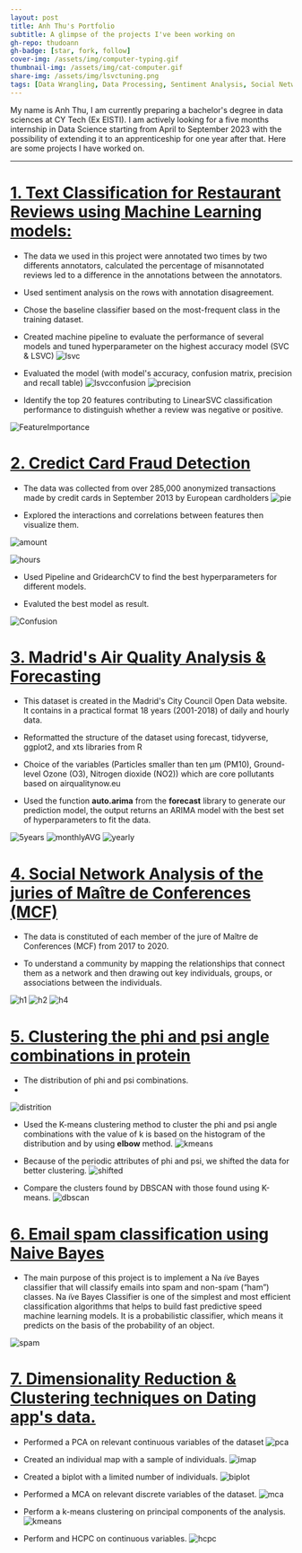 ```yaml
---
layout: post
title: Anh Thu's Portfolio
subtitle: A glimpse of the projects I've been working on
gh-repo: thudoann
gh-badge: [star, fork, follow]
cover-img: /assets/img/computer-typing.gif
thumbnail-img: /assets/img/cat-computer.gif
share-img: /assets/img/lsvctuning.png
tags: [Data Wrangling, Data Processing, Sentiment Analysis, Social Network Analysis, Machine Learning, Data Visualization, Dimensionality reduction, Time Series]
---
```


My name is Anh Thu, I am currently preparing a bachelor's degree in data sciences at CY Tech (Ex EISTI). I am actively looking for a five months internship in Data Science starting from April to September 2023 with the possibility of extending it to an apprenticeship for one year after that. Here are some projects I have worked on.


---

# [1. Text Classification for Restaurant Reviews using Machine Learning models:](https://github.com/thudoann/Text-Classification-for-Restaurant-Reviews-using-Machine-Learning-models)

* The data we used in this project were annotated two times by two differents annotators, calculated the percentage of misannotated reviews led to a difference in the annotations between the annotators.

* Used sentiment analysis on the rows with annotation disagreement.

* Chose the baseline classifier based on the most-frequent class in the training dataset.

* Created machine pipeline to evaluate the performance of several models and tuned hyperparameter on the highest accuracy model (SVC & LSVC)
![lsvc](https://raw.githubusercontent.com/thudoann/thudoann.github.io/master/assets/img/lsvctuning.png)

* Evaluated the model (with model's accuracy, confusion matrix, precision and recall table)
![lsvcconfusion](https://raw.githubusercontent.com/thudoann/thudoann.github.io/master/assets/img/lsvcconfusion.png)
![precision](https://raw.githubusercontent.com/thudoann/thudoann.github.io/master/assets/img/precisionrecall.png)

* Identify the top 20 features contributing to LinearSVC classification performance to distinguish whether a review was negative or positive.

![FeatureImportance](https://raw.githubusercontent.com/thudoann/thudoann.github.io/master/assets/img/feature_importance.png)


# [2. Credict Card Fraud Detection](https://github.com/thudoann/CreditCardFraudDetection)

* The data was collected from over 285,000 anonymized transactions made by credit cards in September 2013 by European cardholders
![pie](https://raw.githubusercontent.com/thudoann/CreditCardFraudDetection/main/CreditCardFraud_files/figure-html/Screenshot%202022-11-21%20at%2001.56.47.png)

* Explored the interactions and correlations between features then visualize them.

![amount](https://raw.githubusercontent.com/thudoann/CreditCardFraudDetection/main/CreditCardFraud_files/figure-html/unnamed-chunk-13-1.png)

![hours](https://raw.githubusercontent.com/thudoann/CreditCardFraudDetection/main/CreditCardFraud_files/figure-html/unnamed-chunk-15-1.png)

* Used Pipeline and GridearchCV to find the best hyperparameters for different models.

* Evaluted the best model as result.

![Confusion](https://raw.githubusercontent.com/thudoann/CreditCardFraudDetection/main/CreditCardFraud_files/figure-html/Screenshot%202022-11-20%20at%2017.24.04.png)


# [3. Madrid's Air Quality Analysis & Forecasting](https://github.com/thudoann/Madrid-Air-Quality-Analysis-Forecasting)

* This dataset is created in the Madrid's City Council Open Data website. It contains in a practical format 18 years (2001-2018) of daily and hourly data.

* Reformatted the structure of the dataset using forecast, tidyverse, ggplot2, and xts libraries from R

* Choice of the variables (Particles smaller than ten μm (PM10), Ground-level Ozone (O3), Nitrogen dioxide (NO2)) which are core pollutants based on airqualitynow.eu

* Used the function **auto.arima** from the **forecast** library to generate our prediction model, the output returns an ARIMA model with the best set of hyperparameters to fit the data.

![5years](https://raw.githubusercontent.com/thudoann/Madrid-Air-Quality-Analysis-Forecasting/main/plots/forecast_5years.png)
![monthlyAVG](https://raw.githubusercontent.com/thudoann/Madrid-Air-Quality-Analysis-Forecasting/main/plots/monthly_AVG.png)
![yearly](https://raw.githubusercontent.com/thudoann/Madrid-Air-Quality-Analysis-Forecasting/main/plots/yearly_MA.png)

# [4. Social Network Analysis of the juries of Maître de Conferences (MCF)](https://github.com/thudoann/SocialNetworkAnalysis)


* The data is constituted of each member of the jure of Maître de Conferences (MCF) from 2017 to 2020.

* To understand a community by mapping the relationships that connect them as a network and then drawing out key individuals, groups, or associations between the individuals.

![h1](https://raw.githubusercontent.com/thudoann/SocialNetworkAnalysis/main/Screenshot%202022-11-20%20at%2023.27.02.png)
![h2](https://raw.githubusercontent.com/thudoann/SocialNetworkAnalysis/main/Screenshot%202022-11-21%20at%2001.31.49.png)
![h4](https://raw.githubusercontent.com/thudoann/SocialNetworkAnalysis/main/Screenshot%202022-11-20%20at%2023.30.08.png)


# [5. Clustering the phi and psi angle combinations in protein](https://github.com/thudoann/Clustering-the-phi-and-psi-angle-combinations-in-protein)

* The distribution of phi and psi combinations.
*
![distrition](https://raw.githubusercontent.com/thudoann/Clustering-the-phi-and-psi-angle-combinations-in-protein/main/Plots/distribution.png)

* Used the K-means clustering method to cluster the phi and psi angle combinations with the value of k is based on the histogram of the distribution and by using **elbow** method. 
![kmeans](https://raw.githubusercontent.com/thudoann/Clustering-the-phi-and-psi-angle-combinations-in-protein/main/Plots/kmeans.png)

* Because of the periodic attributes of phi and psi, we shifted the data for better clustering.
![shifted](https://raw.githubusercontent.com/thudoann/Clustering-the-phi-and-psi-angle-combinations-in-protein/main/Plots/kmeansf.png)

* Compare the clusters found by DBSCAN with those found using K-means.
![dbscan](https://raw.githubusercontent.com/thudoann/Clustering-the-phi-and-psi-angle-combinations-in-protein/main/Plots/DBscan.png)

# [6. Email spam classification using Naive Bayes](https://github.com/thudoann/Emails-spam-classification-using-Naive-Bayes/edit/main/README.md)


* The main purpose of this project is to implement a Na ̈ıve Bayes classifier that will classify emails into spam and non-spam (“ham”) classes. Na ̈ıve Bayes Classifier is one of the simplest and most efficient classification algorithms that helps to build fast predictive speed machine learning models. It is a probabilistic classifier, which means it predicts on the basis of the probability of an object.

![spam](https://raw.githubusercontent.com/thudoann/Emails-spam-classification-using-Naive-Bayes/main/easy_spam_mnb_4.png)


# [7. Dimensionality Reduction & Clustering techniques on Dating app's data.](https://github.com/thudoann/DimensionalityReduction-Clustering)

* Performed a PCA on relevant continuous variables of the dataset
![pca](https://raw.githubusercontent.com/thudoann/DimensionalityReduction-Clustering/main/Plots/VariablePCA.png)

* Created an individual map with a sample of individuals.
![imap](https://raw.githubusercontent.com/thudoann/DimensionalityReduction-Clustering/main/Plots/Indi.png)

* Created a biplot with a limited number of individuals.
![biplot](https://raw.githubusercontent.com/thudoann/DimensionalityReduction-Clustering/main/Plots/Biplot.png)

* Performed a MCA on relevant discrete variables of the dataset.
![mca](https://raw.githubusercontent.com/thudoann/DimensionalityReduction-Clustering/main/Plots/imca.png)

* Perform a k-means clustering on principal components of the analysis.
![kmeans](https://raw.githubusercontent.com/thudoann/DimensionalityReduction-Clustering/main/Plots/facctor.png)

* Perform and HCPC on continuous variables.
![hcpc](https://raw.githubusercontent.com/thudoann/DimensionalityReduction-Clustering/main/Plots/hhh.png)
